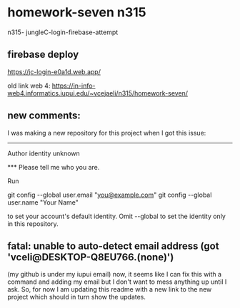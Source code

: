 # homework-seven n315
 n315- jungleC-login-firebase-attempt

## firebase deploy
https://jc-login-e0a1d.web.app/



old link web 4:
https://in-info-web4.informatics.iupui.edu/~vcejaeli/n315/homework-seven/

## new comments:

I was making a new repository for this project when I got this issue:

---
Author identity unknown

*** Please tell me who you are.

Run

  git config --global user.email "you@example.com"
  git config --global user.name "Your Name"

to set your account's default identity.
Omit --global to set the identity only in this repository.

fatal: unable to auto-detect email address (got 'vceli@DESKTOP-Q8EU766.(none)')
---

(my github is under my iupui email)
now, it seems like I can fix this with a command and adding my email but I don't want to mess anything up until I ask. So, for now I am updating this readme with a new link to the new project which should in turn show the updates. 
